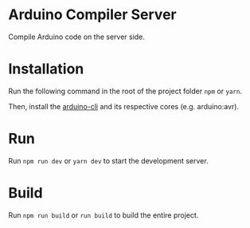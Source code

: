 # Arduino Compiler Server

Compile Arduino code on the server side.

# Installation

Run the following command in the root of the project folder `npm` or `yarn`.

Then, install the [arduino-cli](https://github.com/arduino/arduino-cli) and its respective cores (e.g. arduino:avr).

# Run

Run `npm run dev` or `yarn dev` to start the development server.

# Build

Run `npm run build` or `run build` to build the entire project.